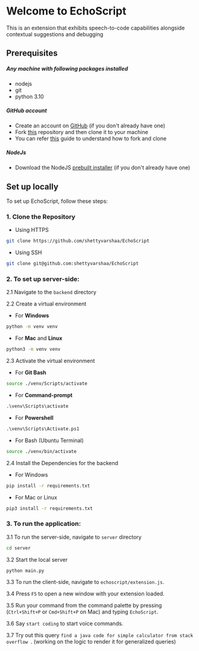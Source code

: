 # Welcome to EchoScript

This is an extension that exhibits speech-to-code capabilities alongside contextual suggestions and debugging

## Prerequisites

##### Any machine with following packages installed
- nodejs
- git
- python 3.10

##### GitHub account
- Create an account on [GitHub](https://github.com/join) (if you don't already have one)
- Fork [this](https://github.com/shettyvarshaa/EchoScript) repository and then clone it to your machine
- You can refer [this](https://docs.github.com/en/get-started/quickstart/fork-a-repo) guide to understand how to fork and clone

##### NodeJs
- Download the NodeJS [prebuilt installer](https://nodejs.org/en/download/prebuilt-installer) (if you don't already have one)

## Set up locally

To set up EchoScript, follow these steps:

### 1. Clone the Repository

- Using HTTPS

```bash
git clone https://github.com/shettyvarshaa/EchoScript
```

- Using SSH

```bash
git clone git@github.com:shettyvarshaa/EchoScript
```
### 2. To set up server-side:

2.1 Navigate to the `backend` directory

2.2 Create a virtual environment

- For **Windows**

```bash
python -m venv venv
```

- For **Mac** and **Linux**

```bash
python3 -m venv venv
```


2.3 Activate the virtual environment

- For **Git Bash**
```bash
source ./venv/Scripts/activate
```

- For **Command-prompt**
```cmd
.\venv\Scripts\activate
```

- For **Powershell**
```cmd
.\venv\Scripts\Activate.ps1
```

- For Bash (Ubuntu Terminal)
```bash
source ./venv/bin/activate
```

2.4 Install the Dependencies for the backend

- For Windows

```cmd
pip install -r requirements.txt
```

- For Mac or Linux

```bash
pip3 install -r requirements.txt
```

### 3. To run the application:
3.1 To run the server-side, navigate to `server` directory

```bash
cd server
```

3.2 Start the local server

```bash
python main.py
```

3.3 To run the client-side, navigate to `echoscript/extension.js`.

3.4 Press `F5` to open a new window with your extension loaded.

3.5 Run your command from the command palette by pressing (`Ctrl+Shift+P` or `Cmd+Shift+P` on Mac) and typing `EchoScript`.

3.6 Say `start coding` to start voice commands.

3.7 Try out this query `find a java code for simple calculator from stack overflow `. (working on the logic to render it for generalized queries)
